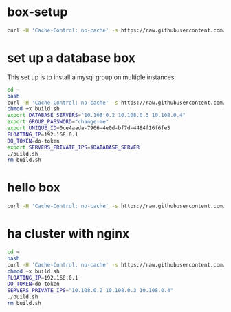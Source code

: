# box-setup

```bash
curl -H 'Cache-Control: no-cache' -s https://raw.githubusercontent.com/wspecs/box-setup/master/build.sh | sudo -E bash
```

# set up a database box

This set up is to install a mysql group on multiple instances.

```bash
cd ~
bash
curl -H 'Cache-Control: no-cache' -s https://raw.githubusercontent.com/wspecs/box-setup/master/database.sh -o build.sh
chmod +x build.sh
export DATABASE_SERVERS="10.108.0.2 10.108.0.3 10.108.0.4"
export GROUP_PASSWORD="change-me"
export UNIQUE_ID=0ce4aada-7966-4e0d-bf7d-4484f16f6fe3
FLOATING_IP=192.168.0.1
DO_TOKEN=do-token
export SERVERS_PRIVATE_IPS=$DATABASE_SERVER
./build.sh
rm build.sh
```

# hello box

```bash
curl -H 'Cache-Control: no-cache' -s https://raw.githubusercontent.com/wspecs/box-setup/master/hello.sh | sudo -E bash
```

# ha cluster with nginx
```bash
cd ~
bash
curl -H 'Cache-Control: no-cache' -s https://raw.githubusercontent.com/wspecs/box-setup/master/ha.sh -o build.sh
chmod +x build.sh
FLOATING_IP=192.168.0.1
DO_TOKEN=do-token
SERVERS_PRIVATE_IPS="10.108.0.2 10.108.0.3 10.108.0.4"
./build.sh
rm build.sh
```
